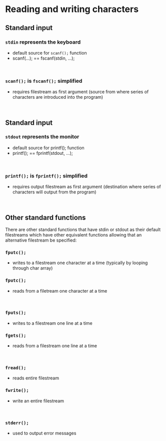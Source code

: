 # Reading and writing characters

## Standard input

### `stdin` represents the keyboard

- default source for `scanf();` function
- scanf(...); == fscanf(stdin, ...);

<br>

### `scanf();` is `fscanf();` simplified

- requires filestream as first argument (source from where series of characters are introduced into the program)

<br>

## Standard input

### `stdout` represents the monitor

- default source for printf(); function
- printf(); == fprintf(stdout, ...);

<br>

### `printf();` is `fprintf();` simplified

- requires output filestream as first argument (destination where series of characters will output from the program)

<br>

## Other standard functions

There are other standard functions that have stdin or stdout as their default filestreams which have other equivalent functions allowing that an alternative filestream be specified:

### `fputc();`	

- writes to a filestream one character at a time (typically by looping through char array)

### `fputc();`

- reads from a filetream one character at a time

<br>

### `fputs();`

- writes to a filestream one line at a time

### `fgets();`

- reads from a filestream one line at a time

<br>

### `fread();`

- reads entire filestream 

### `fwrite();` 

- write an entire filestream

<br>

### `stderr();`

- used to output error messages